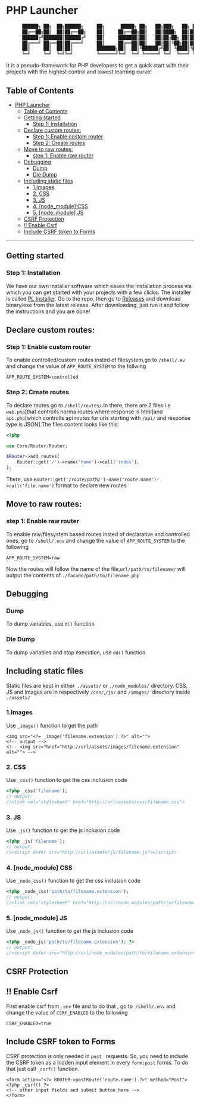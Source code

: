 # PHP Launcher

```bash
      ██████╗ ██╗  ██╗██████╗     ██╗      █████╗ ██╗   ██╗███╗   ██╗ ██████╗██╗  ██╗███████╗██████╗ 
      ██╔══██╗██║  ██║██╔══██╗    ██║     ██╔══██╗██║   ██║████╗  ██║██╔════╝██║  ██║██╔════╝██╔══██╗
      ██████╔╝███████║██████╔╝    ██║     ███████║██║   ██║██╔██╗ ██║██║     ███████║█████╗  ██████╔╝
      ██╔═══╝ ██╔══██║██╔═══╝     ██║     ██╔══██║██║   ██║██║╚██╗██║██║     ██╔══██║██╔══╝  ██╔══██╗
      ██║     ██║  ██║██║         ███████╗██║  ██║╚██████╔╝██║ ╚████║╚██████╗██║  ██║███████╗██║  ██║
      ╚═╝     ╚═╝  ╚═╝╚═╝         ╚══════╝╚═╝  ╚═╝ ╚═════╝ ╚═╝  ╚═══╝ ╚═════╝╚═╝  ╚═╝╚══════╝╚═╝  ╚═╝
```

It is a pseudo-framework for PHP developers to get a quick start with their projects with the highest control and lowest learning curve!

## Table of Contents

- [PHP Launcher](#php-launcher)
  - [Table of Contents](#table-of-contents)
  - [Getting started](#getting-started)
    - [Step 1: Installation](#step-1-installation)
  - [Declare custom routes:](#declare-custom-routes)
    - [Step 1: Enable custom router](#step-1-enable-custom-router)
    - [Step 2: Create routes](#step-2-create-routes)
  - [Move to raw routes:](#move-to-raw-routes)
    - [step 1: Enable raw router](#step-1-enable-raw-router)
  - [Debugging](#debugging)
    - [Dump](#dump)
    - [Die Dump](#die-dump)
  - [Including static files](#including-static-files)
    - [1.Images](#1images)
    - [2. CSS](#2-css)
    - [3. JS](#3-js)
    - [4. \[node\_module\] CSS](#4-node_module-css)
    - [5. \[node\_module\] JS](#5-node_module-js)
  - [CSRF Protection](#csrf-protection)
  - [!! Enable Csrf](#-enable-csrf)
  - [Include CSRF token to Forms](#include-csrf-token-to-forms)

___

## Getting started

### Step 1: Installation

We have our own installer software which eases the installation process via which you can get started with your projects with a few clicks. The installer is called [PL Installer](https://github.com/hind-sagar-biswas/pl_installer). Go to the repo, then go to [Releases](https://github.com/hind-sagar-biswas/pl_installer/releases) and download binary/exe from the latest release. After downloading, just run it and follow the instructions and you are done!

## Declare custom routes:

### Step 1: Enable custom router

To enable controlled/custom routes insted of filesystem,go to `/shell/.ev` and change the value of ``APP_ROUTE_SYSTEM`` to the follwing

```env
APP_ROUTE_SYSTEM=controlled
```

### Step 2: Create routes

To declare routes go to ``/shell/routes/``.In there, there are 2 files i.e ``web.php``[that controlls norma routes where response is html]and ``api.php``[which controlls api routes for urls starting with ``/api/`` and response type is JSON].The files content looks like this:

```php
<?php

use Core/Router/Router;

$Router->add_routes(
    Router::get('/')->name('home')->call('index'),
);

```

There, use ``Router::get('/route/path/')-name('route.name')->call('file.name')`` format to declare new routes 

## Move to raw routes:

### step 1: Enable raw router

To enable raw/filesystem based routes insted of declarative and controlled ones, go to ``/shell/.env`` and change the value of  ``APP_ROUTE_SYSTEM`` to the following

```env
APP_ROUTE_SYSTEM=raw
```

Now the routes will follow the name of the file,``url/path/to/filename/`` will output the contents of ``./facade/path/to/filename.php``

## Debugging

### Dump

To dump variables, use ``d()`` function

### Die Dump

To dump variables and stop execution, use ``dd()`` function

## Including static files

Static files are kept in either`` ./assets/`` or ``./node_modules/`` directory. CSS, JS and Images are in respectively ``/css/``,``/js/`` and ``/images/ ``directory inside ``./assets/``

### 1.Images

Use ``_image()`` function to get the path

```blade
<img src="<?= _image('filename.extension') ?>" alt="">
<!-- output -->
<!-- <img src="href="http://url/assets/images/filename.extension" alt=""> -->
```

### 2. CSS

Use ``_css()`` function to get the css inclusion code

```php
<?php _css('filename');
// output:
//<link rel="stylesheet" href="http://url/assets/css/filename.css">


```

### 3. JS

Use ``_js()`` function to get the js inclusion code

```php
<?php _js('filename');
// output:
//<script defer src="http://url/assets/js/filename.js"></script>

```

### 4. [node_module] CSS

Use ``_node_css()`` function to get the css inclusion code

```php
<?php _node_css('path/to/filename.extension');
// output:
//<link rel="stylesheet" href="http://url/node_modules/path/to/filename.extension">

```

### 5. [node_module] JS

Use ``_node_js()`` function to get the js inclusion code

```php
<?php _node_js('path/to/filename.extension'); ?>
// output:
//<script defer src="http://url/node_modules/path/to/filename.extension"></script>

```

## CSRF Protection

## !! Enable Csrf

First enable csrf from ``.env`` file and to do that , go to`` /shell/.env`` and change the value of ``CSRF_ENABLED`` to the following

```env
CSRF_ENABLED=true
```

## Include CSRF token to Forms

CSRF protection is only needed in ``post `` requests. So, you need to include the CSRF token as a hidden input element in every ``form:post`` forms. To do that just call ``_csrf()`` function.

```blade
<form action="<?= ROUTER->postRoute('route.name') ?>" method="Post">
<?php _csrf() ?>
<!-- other input fields and submit button here -->
</form>
```
